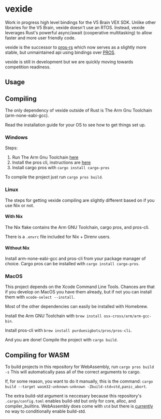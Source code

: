 # vexide

Work in progress high level bindings for the V5 Brain VEX SDK.
Unlike other libraries for the V5 Brain, vexide doesn't use an RTOS.
Instead, vexide leverages Rust's powerful async/await (cooperative multitasking) to allow faster and more user friendly code.

vexide is the successor to [pros-rs](https://github.com/vexide/pros-rs) which now serves as a slightly more stable, but unmaintained api using bindings over [PROS](https://github.com/purduesigbots/pros).

vexide is still in development but we are quickly moving towards competition readiness.

## Usage

## Compiling

The only dependency of vexide outside of Rust is The Arm Gnu Toolchain (arm-none-eabi-gcc).

Read the installation guide for your OS to see how to get things set up.

### Windows
Steps:
1. Run The Arm Gnu Toolchain [here](https://developer.arm.com/downloads/-/arm-gnu-toolchain-downloads)
2. Install the pros cli, instructions are [here](https://pros.cs.purdue.edu/v5/getting-started/windows.html)
3. Install cargo pros with ``cargo install cargo-pros``

To compile the project just run ``cargo pros build``.

### Linux

The steps for getting vexide compiling are slightly different based on if you use Nix or not.

#### With Nix

The Nix flake contains the Arm GNU Toolchain, cargo pros, and pros-cli.

There is a ``.envrc`` file included for Nix + Direnv users.

#### Without Nix

Install arm-none-eabi-gcc and pros-cli from your package manager of choice.
Cargo pros can be installed with ``cargo install cargo-pros``.

### MacOS

This project depends on the Xcode Command Line Tools.
Chances are that if you develop on MacOS you have them already, but if not you can install them with `xcode-select --install`.

Most of the other dependencies can easily be installed with Homebrew.

Install the Arm GNU Toolchain with
`brew install osx-cross/arm/arm-gcc-bin`.

Install pros-cli with
`brew install purduesigbots/pros/pros-cli`.

And you are done! Compile the project with `cargo build`.

## Compiling for WASM

To build projects in this repository for WebAssembly, run ``cargo pros build -s``
This will automatically pass all of the correct arguments to cargo.

If, for some reason, you want to do it manually, this is the command:
`cargo build --target wasm32-unknown-unknown -Zbuild-std=std,panic_abort`.

The extra build-std argument is neccesary because this repository's `.cargo/config.toml` enables build-std but only for core, alloc, and compiler_builtins. WebAssembly does come with `std` but there is [currently](https://github.com/rust-lang/cargo/issues/8733) no way to conditionally enable build-std.
